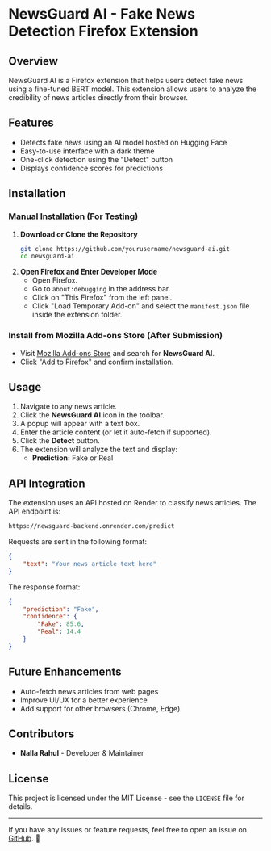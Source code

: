 # NewsGuard AI - Fake News Detection Firefox Extension

## Overview
NewsGuard AI is a Firefox extension that helps users detect fake news using a fine-tuned BERT model. This extension allows users to analyze the credibility of news articles directly from their browser.

## Features
- Detects fake news using an AI model hosted on Hugging Face
- Easy-to-use interface with a dark theme
- One-click detection using the "Detect" button
- Displays confidence scores for predictions

## Installation
### Manual Installation (For Testing)
1. **Download or Clone the Repository**
   ```sh
   git clone https://github.com/yourusername/newsguard-ai.git
   cd newsguard-ai
   ```
2. **Open Firefox and Enter Developer Mode**
   - Open Firefox.
   - Go to `about:debugging` in the address bar.
   - Click on "This Firefox" from the left panel.
   - Click "Load Temporary Add-on" and select the `manifest.json` file inside the extension folder.

### Install from Mozilla Add-ons Store (After Submission)
- Visit [Mozilla Add-ons Store](https://addons.mozilla.org/) and search for **NewsGuard AI**.
- Click "Add to Firefox" and confirm installation.

## Usage
1. Navigate to any news article.
2. Click the **NewsGuard AI** icon in the toolbar.
3. A popup will appear with a text box.
4. Enter the article content (or let it auto-fetch if supported).
5. Click the **Detect** button.
6. The extension will analyze the text and display:
   - **Prediction:** Fake or Real

## API Integration
The extension uses an API hosted on Render to classify news articles. The API endpoint is:
```sh
https://newsguard-backend.onrender.com/predict
```
Requests are sent in the following format:
```json
{
    "text": "Your news article text here"
}
```
The response format:
```json
{
    "prediction": "Fake",
    "confidence": {
        "Fake": 85.6,
        "Real": 14.4
    }
}
```
## Future Enhancements
- Auto-fetch news articles from web pages
- Improve UI/UX for a better experience
- Add support for other browsers (Chrome, Edge)

## Contributors
- **Nalla Rahul** - Developer & Maintainer

## License
This project is licensed under the MIT License - see the `LICENSE` file for details.

---

If you have any issues or feature requests, feel free to open an issue on [GitHub](https://github.com/nallarahul/newsguard-ai/issues). 🚀
